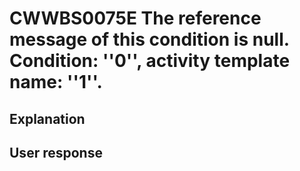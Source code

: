 # CWWBS0075E The reference message of this condition is null. Condition: ''0'', activity template name: ''1''.

## Explanation

## User response
